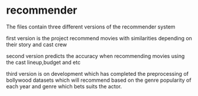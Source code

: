 # recommender
The files contain three different versions of the recommender system

first version is the project recommend movies with similarities depending on their story and cast crew

second version predicts the accuracy when recommending movies using the cast lineup,budget and etc

third version is on development which has completed the preprocessing of bollywood datasets which will recommend based on the genre popularity of each year and genre which bets suits the actor.
